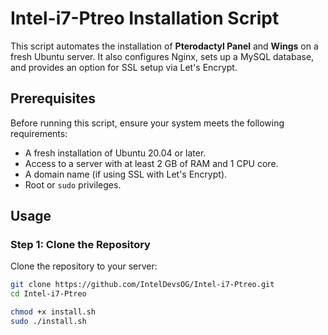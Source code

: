 # Intel-i7-Ptreo Installation Script

This script automates the installation of **Pterodactyl Panel** and **Wings** on a fresh Ubuntu server. It also configures Nginx, sets up a MySQL database, and provides an option for SSL setup via Let's Encrypt.

## Prerequisites

Before running this script, ensure your system meets the following requirements:
- A fresh installation of Ubuntu 20.04 or later.
- Access to a server with at least 2 GB of RAM and 1 CPU core.
- A domain name (if using SSL with Let's Encrypt).
- Root or `sudo` privileges.

## Usage

### Step 1: Clone the Repository

Clone the repository to your server:

```bash
git clone https://github.com/IntelDevsOG/Intel-i7-Ptreo.git
cd Intel-i7-Ptreo

chmod +x install.sh
sudo ./install.sh

